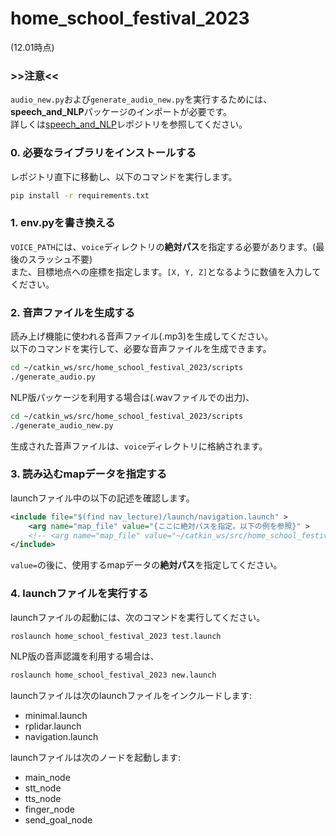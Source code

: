 # home_school_festival_2023
(12.01時点)

### >>注意<<
`audio_new.py`および`generate_audio_new.py`を実行するためには、**speech_and_NLP**パッケージのインポートが必要です。<br>
詳しくは[speech_and_NLP](https://github.com/rionehome/speech_and_NLP/tree/main)レポジトリを参照してください。

### 0. 必要なライブラリをインストールする
レポジトリ直下に移動し、以下のコマンドを実行します。
```bash
pip install -r requirements.txt
```
### 1. env.pyを書き換える
`VOICE_PATH`には、`voice`ディレクトリの**絶対パス**を指定する必要があります。(最後のスラッシュ不要)<br>
また、目標地点への座標を指定します。`[X, Y, Z]`となるように数値を入力してください。

### 2. 音声ファイルを生成する
読み上げ機能に使われる音声ファイル(.mp3)を生成してください。<br>
以下のコマンドを実行して、必要な音声ファイルを生成できます。
```bash
cd ~/catkin_ws/src/home_school_festival_2023/scripts
./generate_audio.py
```
NLP版パッケージを利用する場合は(.wavファイルでの出力)、
```bash
cd ~/catkin_ws/src/home_school_festival_2023/scripts
./generate_audio_new.py
```
生成された音声ファイルは、`voice`ディレクトリに格納されます。

### 3. 読み込むmapデータを指定する
launchファイル中の以下の記述を確認します。
```xml
<include file="$(find nav_lecture)/launch/navigation.launch" >
    <arg name="map_file" value="{ここに絶対パスを指定。以下の例を参照}" >
    <!-- <arg name="map_file" value="~/catkin_ws/src/home_school_festival_2023/map/bushitu.yaml" > -->
</include>
```
`value=`の後に、使用するmapデータの**絶対パス**を指定してください。

### 4. launchファイルを実行する
launchファイルの起動には、次のコマンドを実行してください。
```bash
roslaunch home_school_festival_2023 test.launch
```
NLP版の音声認識を利用する場合は、
```bash
roslaunch home_school_festival_2023 new.launch
```
launchファイルは次のlaunchファイルをインクルードします:
- minimal.launch
- rplidar.launch
- navigation.launch

launchファイルは次のノードを起動します:
- main_node
- stt_node
- tts_node
- finger_node
- send_goal_node


